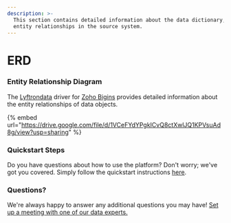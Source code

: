 ```yaml
---
description: >-
  This section contains detailed information about the data dictionary, and
  entity relationships in the source system.
---
```


# ERD

### Entity Relationship Diagram

The [Lyftrondata](https://www.lyftrondata.com/) driver for [Zoho Bigins](https://www.lyftrondata.com/integration/commerce-analytics/zoho-bigins//) provides detailed information about the entity relationships of data objects.

{% embed url="https://drive.google.com/file/d/1VCeFYdYPgkICvQ8ctXwlJQ1KPVsuAd8g/view?usp=sharing" %}

### Quickstart Steps

Do you have questions about how to use the platform? Don't worry; we've got you covered. Simply follow the quickstart instructions [here](../README.md).

### Questions? <a href="#questions" id="questions"></a>

We're always happy to answer any additional questions you may have! [Set up a meeting with one of our data experts.](https://www.lyftrondata.com/book-a-meeting/)

